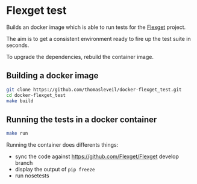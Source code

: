 Flexget test
============

Builds an docker image which is able to run tests for the [Flexget](http://flexget.com/) project.

The aim is to get a consistent environment ready to fire up the test suite in seconds.

To upgrade the dependencies, rebuild the container image.


Building a docker image
-----------------------

```bash
git clone https://github.com/thomasleveil/docker-flexget_test.git
cd docker-flexget_test
make build
```


Running the tests in a docker container
---------------------------------------

```bash
make run
```

Running the container does differents things:
- sync the code against https://github.com/Flexget/Flexget develop branch
- display the output of `pip freeze`
- run nosetests
